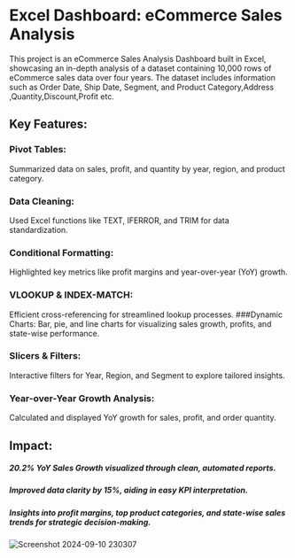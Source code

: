 # Excel Dashboard: eCommerce Sales Analysis

This project is an eCommerce Sales Analysis Dashboard built in Excel, showcasing an in-depth analysis of a dataset containing 10,000 rows of eCommerce sales data over four years. The dataset includes information such as Order
 Date, Ship Date, Segment, and Product Category,Address ,Quantity,Discount,Profit etc.
## Key Features:
### Pivot Tables: 
Summarized data on sales, profit, and quantity by year, region, and product category.
### Data Cleaning:
 Used Excel functions like TEXT, IFERROR, and TRIM for data standardization.
### Conditional Formatting:
 Highlighted key metrics like profit margins and year-over-year (YoY) growth.
### VLOOKUP & INDEX-MATCH: 
Efficient cross-referencing for streamlined lookup processes.
###Dynamic Charts:
Bar, pie, and line charts for visualizing sales growth, profits, and state-wise performance.
### Slicers & Filters: 
Interactive filters for Year, Region, and Segment to explore tailored insights.
### Year-over-Year Growth Analysis: 
Calculated and displayed YoY growth for sales, profit, and order quantity.

## Impact:
##### 20.2% YoY Sales Growth visualized through clean, automated reports.
##### Improved data clarity by 15%, aiding in easy KPI interpretation.
#####  Insights into profit margins, top product categories, and state-wise sales trends for strategic decision-making.

![Screenshot 2024-09-10 230307](https://github.com/user-attachments/assets/f3f6536f-22a7-4950-a42d-13311d3e1fd7)
